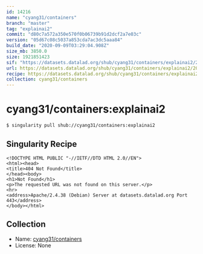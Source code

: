 ```yaml
---
id: 14216
name: "cyang31/containers"
branch: "master"
tag: "explainai2"
commit: "d80c7a572a350e570f0b06739b91d2dcf2a7e03c"
version: "05d67c08c5037a853cda7ac3dc5aaa84"
build_date: "2020-09-09T03:29:04.908Z"
size_mb: 3850.0
size: 1921851423
sif: "https://datasets.datalad.org/shub/cyang31/containers/explainai2/2020-09-09-d80c7a57-05d67c08/05d67c08c5037a853cda7ac3dc5aaa84.sif"
url: https://datasets.datalad.org/shub/cyang31/containers/explainai2/2020-09-09-d80c7a57-05d67c08/
recipe: https://datasets.datalad.org/shub/cyang31/containers/explainai2/2020-09-09-d80c7a57-05d67c08/Singularity
collection: cyang31/containers
---
```


# cyang31/containers:explainai2

```bash
$ singularity pull shub://cyang31/containers:explainai2
```

## Singularity Recipe

```singularity
<!DOCTYPE HTML PUBLIC "-//IETF//DTD HTML 2.0//EN">
<html><head>
<title>404 Not Found</title>
</head><body>
<h1>Not Found</h1>
<p>The requested URL was not found on this server.</p>
<hr>
<address>Apache/2.4.38 (Debian) Server at datasets.datalad.org Port 443</address>
</body></html>
```

## Collection

 - Name: [cyang31/containers](https://github.com/cyang31/containers)
 - License: None

